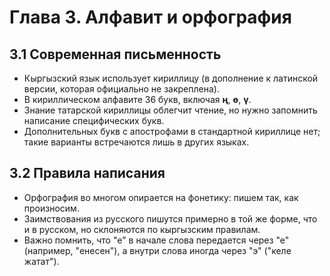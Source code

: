 # Глава 3. Алфавит и орфография

## 3.1 Современная письменность
- Кыргызский язык использует кириллицу (в дополнение к латинской версии, которая официально не закреплена).
- В кириллическом алфавите 36 букв, включая **ң**, **ө**, **ү**.
- Знание татарской кириллицы облегчит чтение, но нужно запомнить написание специфических букв.
- Дополнительных букв с апострофами в стандартной кириллице нет; такие варианты встречаются лишь в других языках.

## 3.2 Правила написания
- Орфография во многом опирается на фонетику: пишем так, как произносим.
- Заимствования из русского пишутся примерно в той же форме, что и в русском, но склоняются по кыргызским правилам.
- Важно помнить, что "е" в начале слова передается через "е" (например, "енесен"), а внутри слова иногда через "э" ("келе жатат").
